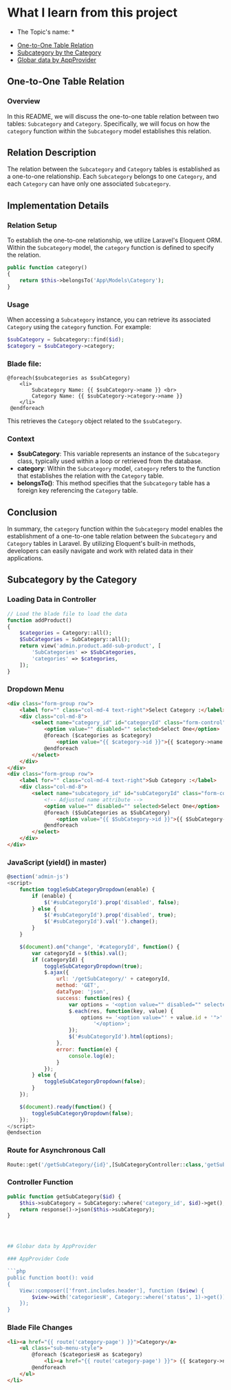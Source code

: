 # What I learn from this project

-   The Topic's name: \*

*   [One-to-One Table Relation ](#one-to-one-table-relation)
*   [Subcategory by the Category](#Subcategory-by-the-Category)
*   [Globar data by AppProvider](#Globar-data-by-AppProvider)

## One-to-One Table Relation

### Overview

In this README, we will discuss the one-to-one table relation between two tables: `Subcategory` and `Category`. Specifically, we will focus on how the `category` function within the `Subcategory` model establishes this relation.

## Relation Description

The relation between the `Subcategory` and `Category` tables is established as a one-to-one relationship. Each `Subcategory` belongs to one `Category`, and each `Category` can have only one associated `Subcategory`.

## Implementation Details

### Relation Setup

To establish the one-to-one relationship, we utilize Laravel's Eloquent ORM. Within the `Subcategory` model, the `category` function is defined to specify the relation.

```php
public function category()
{
    return $this->belongsTo('App\Models\Category');
}
```

### Usage

When accessing a `Subcategory` instance, you can retrieve its associated `Category` using the `category` function. For example:

```php
$subCategory = Subcategory::find($id);
$category = $subCategory->category;
```

### Blade file:

```
@foreach($subcategories as $subCategory)
    <li>
        Subcategory Name: {{ $subCategory->name }} <br>
        Category Name: {{ $subCategory->category->name }}
    </li>
 @endforeach
```

This retrieves the `Category` object related to the `$subCategory`.

### Context

-   **$subCategory**: This variable represents an instance of the `Subcategory` class, typically used within a loop or retrieved from the database.
-   **category**: Within the `Subcategory` model, `category` refers to the function that establishes the relation with the `Category` table.
-   **belongsTo()**: This method specifies that the `Subcategory` table has a foreign key referencing the `Category` table.

## Conclusion

In summary, the `category` function within the `Subcategory` model enables the establishment of a one-to-one table relation between the `Subcategory` and `Category` tables in Laravel. By utilizing Eloquent's built-in methods, developers can easily navigate and work with related data in their applications.






## Subcategory by the Category

### Loading Data in Controller
```php
// Load the blade file to load the data
function addProduct()
{
    $categories = Category::all();
    $SubCategories = SubCategory::all();
    return view('admin.product.add-sub-product', [
        'SubCategories' => $SubCategories,
        'categories' => $categories,
    ]);
}
```

### Dropdown Menu
```html
<div class="form-group row">
    <label for="" class="col-md-4 text-right">Select Category :</label>
    <div class="col-md-8">
        <select name="category_id" id="categoryId" class="form-control">
            <option value="" disabled="" selected>Select One</option>
            @foreach ($categories as $category)
                <option value="{{ $category->id }}">{{ $category->name }}</option>
            @endforeach
        </select>
    </div>
</div>
<div class="form-group row">
    <label for="" class="col-md-4 text-right">Sub Category :</label>
    <div class="col-md-8">
        <select name="subcategory_id" id="subCategoryId" class="form-control">
            <!-- Adjusted name attribute -->
            <option value="" disabled="" selected>Select One</option>
            @foreach ($SubCategories as $SubCategory)
                <option value="{{ $SubCategory->id }}">{{ $SubCategory->name }}</option>
            @endforeach
        </select>
    </div>
</div>
```

### JavaScript (yield() in master)
```javascript
@section('admin-js')
<script>
    function toggleSubCategoryDropdown(enable) {
        if (enable) {
            $('#subCategoryId').prop('disabled', false);
        } else {
            $('#subCategoryId').prop('disabled', true);
            $('#subCategoryId').val('').change();
        }
    }

    $(document).on("change", '#categoryId', function() {
        var categoryId = $(this).val();
        if (categoryId) {
            toggleSubCategoryDropdown(true);
            $.ajax({
                url: '/getSubCategory/' + categoryId,
                method: 'GET',
                dataType: 'json',
                success: function(res) {
                    var options = '<option value="" disabled="" selected>Select One</option>';
                    $.each(res, function(key, value) {
                        options += '<option value="' + value.id + '">' + value.name +
                            '</option>';
                    });
                    $('#subCategoryId').html(options);
                },
                error: function(e) {
                    console.log(e);
                }
            });
        } else {
            toggleSubCategoryDropdown(false);
        }
    });

    $(document).ready(function() {
        toggleSubCategoryDropdown(false);
    });
</script>
@endsection
```

### Route for Asynchronous Call
```php
Route::get('/getSubCategory/{id}',[SubCategoryController::class,'getSubCategory'])->name('getSubCategory');
```

### Controller Function
```php
public function getSubCategory($id) {
    $this->subCategory = SubCategory::where('category_id', $id)->get();
    return response()->json($this->subCategory);
}




## Globar data by AppProvider

### AppProvider Code

```php
public function boot(): void
{
    View::composer(['front.includes.header'], function ($view) {
        $view->with('categoriesH', Category::where('status', 1)->get());
    });
}
```

### Blade File Changes

```html
<li><a href="{{ route('category-page') }}">Category</a>
    <ul class="sub-menu-style">
        @foreach ($categoriesH as $category)
            <li><a href="{{ route('category-page') }}"> {{ $category->name }}</a></li>
        @endforeach
    </ul>
</li>

